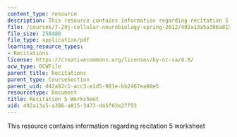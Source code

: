 ```yaml
---
content_type: resource
description: This resource contains information regarding recitation 5 worksheet
file: /courses/7-29j-cellular-neurobiology-spring-2012/492a13a5a386a8153473d45f02e27f93_MIT7_29JS12_Recitation5.pdf
file_size: 258480
file_type: application/pdf
learning_resource_types:
- Recitations
license: https://creativecommons.org/licenses/by-nc-sa/4.0/
ocw_type: OCWFile
parent_title: Recitations
parent_type: CourseSection
parent_uid: d42a92c1-acc3-e1d5-981e-bb2467ea68e5
resourcetype: Document
title: Recitation 5 Worksheet
uid: 492a13a5-a386-a815-3473-d45f02e27f93
---
```

This resource contains information regarding recitation 5 worksheet
